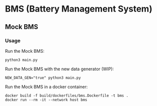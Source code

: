 # BMS (Battery Management System)

## Mock BMS
### Usage

Run the Mock BMS:
```shell
python3 main.py
```

Run the Mock BMS with the new data generator (WIP):
```shell
NEW_DATA_GEN="true" python3 main.py
```


Run the Mock BMS in a docker container:
```shell
docker build -f build/dockerfiles/bms.Dockerfile -t bms .
docker run --rm -it --network host bms
```